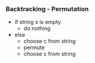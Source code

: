 ### Backtracking - Permutation

* if string s is empty
	* do nothing
* else
	* choose c from string
	* permute
	* choose c from string 